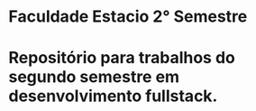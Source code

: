 # Faculdade Estacio 2° Semestre
# Repositório para trabalhos do segundo semestre em desenvolvimento fullstack.
